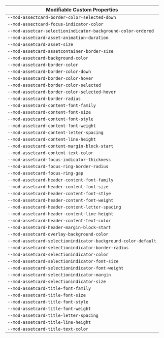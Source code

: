 | Modifiable Custom Properties                                  |
| ------------------------------------------------------------- |
| `--mod-assectcard-border-color-selected-down`                 |
| `--mod-assectcard-focus-indicator-color`                      |
| `--mod-assetcar-selectionindicator-background-color-ordered`  |
| `--mod-assetcard-asset-animation-duration`                    |
| `--mod-assetcard-asset-size`                                  |
| `--mod-assetcard-assetcontainer-border-size`                  |
| `--mod-assetcard-background-color`                            |
| `--mod-assetcard-border-color`                                |
| `--mod-assetcard-border-color-down`                           |
| `--mod-assetcard-border-color-hover`                          |
| `--mod-assetcard-border-color-selected`                       |
| `--mod-assetcard-border-color-selected-hover`                 |
| `--mod-assetcard-border-radius`                               |
| `--mod-assetcard-content-font-family`                         |
| `--mod-assetcard-content-font-size`                           |
| `--mod-assetcard-content-font-style`                          |
| `--mod-assetcard-content-font-weight`                         |
| `--mod-assetcard-content-letter-spacing`                      |
| `--mod-assetcard-content-line-height`                         |
| `--mod-assetcard-content-margin-block-start`                  |
| `--mod-assetcard-content-text-color`                          |
| `--mod-assetcard-focus-indicator-thickness`                   |
| `--mod-assetcard-focus-ring-border-radius`                    |
| `--mod-assetcard-focus-ring-gap`                              |
| `--mod-assetcard-header-content-font-family`                  |
| `--mod-assetcard-header-content-font-size`                    |
| `--mod-assetcard-header-content-font-stlye`                   |
| `--mod-assetcard-header-content-font-weight`                  |
| `--mod-assetcard-header-content-letter-spacing`               |
| `--mod-assetcard-header-content-line-height`                  |
| `--mod-assetcard-header-content-text-color`                   |
| `--mod-assetcard-header-margin-block-start`                   |
| `--mod-assetcard-overlay-background-color`                    |
| `--mod-assetcard-selectionindicator-background-color-default` |
| `--mod-assetcard-selectionindicator-border-radius`            |
| `--mod-assetcard-selectionindicator-color`                    |
| `--mod-assetcard-selectionindicator-font-size`                |
| `--mod-assetcard-selectionindicator-font-weight`              |
| `--mod-assetcard-selectionindicator-margin`                   |
| `--mod-assetcard-selectionindicator-size`                     |
| `--mod-assetcard-title-font-family`                           |
| `--mod-assetcard-title-font-size`                             |
| `--mod-assetcard-title-font-style`                            |
| `--mod-assetcard-title-font-weight`                           |
| `--mod-assetcard-title-letter-spacing`                        |
| `--mod-assetcard-title-line-height`                           |
| `--mod-assetcard-title-text-color`                            |
